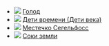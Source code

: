 * ![](/books/prose_classic/Кнут%20Гамсун/Голод.jpg) [Голод](/books/prose_classic/Кнут%20Гамсун/Голод)
* ![](/books/prose_classic/Кнут%20Гамсун/Дети%20времени%20(Дети%20века).jpg) [Дети времени (Дети века)](/books/prose_classic/Кнут%20Гамсун/Дети%20времени%20(Дети%20века))
* ![](/books/prose_classic/Кнут%20Гамсун/Местечко%20Сегельфосс.jpg) [Местечко Сегельфосс](/books/prose_classic/Кнут%20Гамсун/Местечко%20Сегельфосс)
* ![](/books/prose_classic/Кнут%20Гамсун/Соки%20земли.jpg) [Соки земли](/books/prose_classic/Кнут%20Гамсун/Соки%20земли)